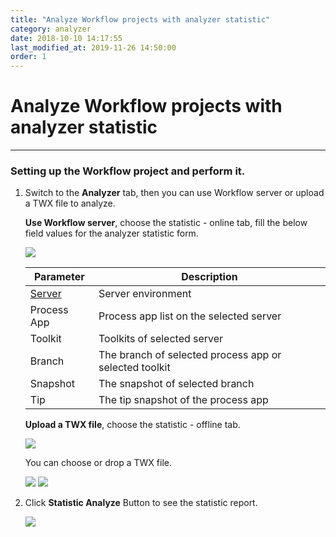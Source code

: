 ```yaml
---
title: "Analyze Workflow projects with analyzer statistic"
category: analyzer
date: 2018-10-10 14:17:55
last_modified_at: 2019-11-26 14:50:00
order: 1
---
```


# Analyze Workflow projects with analyzer statistic
***
### Setting up the Workflow project and perform it.

   1. Switch to the **Analyzer** tab, then you can use Workflow server or upload a TWX file to analyze.
     
      **Use Workflow server**, choose the statistic - online tab, fill the below field values for the analyzer statistic form.

      ![][analyzer_statistic_online]
      
      |   Parameter   | Description    |
      | ------------- |----------------|
      | [Server][1]   |Server environment|
      | Process App   |Process app list on the selected server|
      | Toolkit       |Toolkits of  selected server|
      | Branch        |The branch of selected process app or selected toolkit|
      | Snapshot      |The snapshot of selected branch|
      | Tip           |The tip snapshot of the process app|

      **Upload a TWX file**, choose the statistic - offline tab.
      
      ![][analyzer_statistic_offline]

      You can choose or drop a TWX file.

      ![][analyzer_upload_drop] ![][analyzer_upload_done]

   2. Click **Statistic Analyze** Button to see the statistic report.

      ![][analyzer_report]

[analyzer_statistic_online]: ../images/analyzer/analyzer_statistic_online.png
[analyzer_statistic_offline]: ../images/analyzer/analyzer_statistic_offline.png
[analyzer_upload_drop]: ../images/analyzer/analyzer_upload_drop.PNG
[analyzer_upload_done]: ../images/analyzer/analyzer_upload_done.PNG
[analyzer_report]: ../images/analyzer/analyzer_report.PNG

[1]: ../administration/administration-bpm-configuration.html
